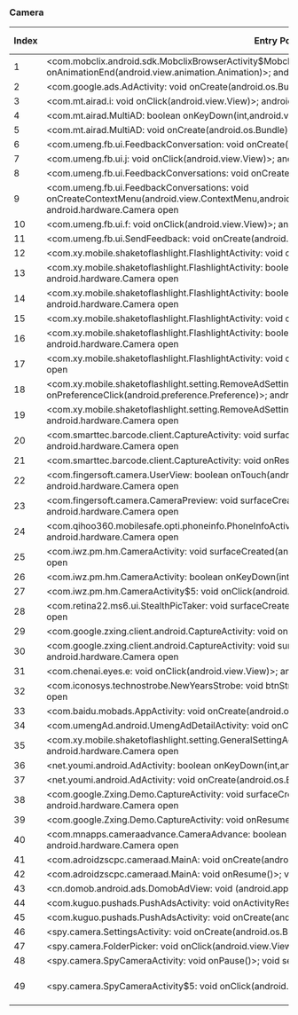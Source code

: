 ### Camera
| Index | Entry Point & APIs | Screen shot | Resource id | Label |
| ------------- | ------------- | ------------- |-------------|-------------|
| 1 | <com.mobclix.android.sdk.MobclixBrowserActivity$MobclixExpander: void onAnimationEnd(android.view.animation.Animation)>; android.hardware.Camera open | ![](D:\COSMOS\output\py\Drebin\VirusShare_Android_20130506\VirusShare_ee004d0781c0a8e22dfbbdff6fda14cf\com.mobclix.android.sdk.MobclixBrowserActivity.png) |  | |
| 2 | <com.google.ads.AdActivity: void onCreate(android.os.Bundle)>; android.hardware.Camera open | ![](D:\COSMOS\output\py\Drebin\VirusShare_Android_20130506\VirusShare_18febb7ee10ce9fb03dc8351a3db70db\com.google.ads.AdActivity.png) |  | |
| 3 | <com.mt.airad.i: void onClick(android.view.View)>; android.hardware.Camera open | ![](D:\COSMOS\output\py\Drebin\VirusShare_Android_20130506\VirusShare_18febb7ee10ce9fb03dc8351a3db70db\com.mt.airad.MultiAD.png) |  | |
| 4 | <com.mt.airad.MultiAD: boolean onKeyDown(int,android.view.KeyEvent)>; android.hardware.Camera open | ![](D:\COSMOS\output\py\Drebin\VirusShare_Android_20130506\VirusShare_18febb7ee10ce9fb03dc8351a3db70db\com.mt.airad.MultiAD.png) |  | |
| 5 | <com.mt.airad.MultiAD: void onCreate(android.os.Bundle)>; android.hardware.Camera open | ![](D:\COSMOS\output\py\Drebin\VirusShare_Android_20130506\VirusShare_7c586aa0af6e75477214f381369c7615\com.mt.airad.MultiAD.png) |  | |
| 6 | <com.umeng.fb.ui.FeedbackConversation: void onCreate(android.os.Bundle)>; android.hardware.Camera open | ![](D:\COSMOS\output\py\Drebin\VirusShare_Android_20130506\VirusShare_18febb7ee10ce9fb03dc8351a3db70db\com.umeng.fb.ui.FeedbackConversation.png) |  | |
| 7 | <com.umeng.fb.ui.j: void onClick(android.view.View)>; android.hardware.Camera open | ![](D:\COSMOS\output\py\Drebin\VirusShare_Android_20130506\VirusShare_18febb7ee10ce9fb03dc8351a3db70db\com.umeng.fb.ui.FeedbackConversation.png) |  | |
| 8 | <com.umeng.fb.ui.FeedbackConversations: void onCreate(android.os.Bundle)>; android.hardware.Camera open | ![](D:\COSMOS\output\py\Drebin\VirusShare_Android_20130506\VirusShare_7c586aa0af6e75477214f381369c7615\com.umeng.fb.ui.FeedbackConversations.png) |  | |
| 9 | <com.umeng.fb.ui.FeedbackConversations: void onCreateContextMenu(android.view.ContextMenu,android.view.View,android.view.ContextMenu$ContextMenuInfo)>; android.hardware.Camera open | ![](D:\COSMOS\output\py\Drebin\VirusShare_Android_20130506\VirusShare_7c586aa0af6e75477214f381369c7615\com.umeng.fb.ui.FeedbackConversations.png) |  | |
| 10 | <com.umeng.fb.ui.f: void onClick(android.view.View)>; android.hardware.Camera open | ![](D:\COSMOS\output\py\Drebin\VirusShare_Android_20130506\VirusShare_18febb7ee10ce9fb03dc8351a3db70db\com.umeng.fb.ui.SendFeedback.png) |  | |
| 11 | <com.umeng.fb.ui.SendFeedback: void onCreate(android.os.Bundle)>; android.hardware.Camera open | ![](D:\COSMOS\output\py\Drebin\VirusShare_Android_20130506\VirusShare_18febb7ee10ce9fb03dc8351a3db70db\com.umeng.fb.ui.SendFeedback.png) |  | T |
| 12 | <com.xy.mobile.shaketoflashlight.FlashlightActivity: void onStop()>; android.hardware.Camera open | ![](D:\COSMOS\output\py\Drebin\VirusShare_Android_20130506\VirusShare_7c586aa0af6e75477214f381369c7615\com.xy.mobile.shaketoflashlight.FlashlightActivity.png) |  | T |
| 13 | <com.xy.mobile.shaketoflashlight.FlashlightActivity: boolean onTouchEvent(android.view.MotionEvent)>; android.hardware.Camera open | ![](D:\COSMOS\output\py\Drebin\VirusShare_Android_20130506\VirusShare_7c586aa0af6e75477214f381369c7615\com.xy.mobile.shaketoflashlight.FlashlightActivity.png) |  | T |
| 14 | <com.xy.mobile.shaketoflashlight.FlashlightActivity: boolean onOptionsItemSelected(android.view.MenuItem)>; android.hardware.Camera open | ![](D:\COSMOS\output\py\Drebin\VirusShare_Android_20130506\VirusShare_7c586aa0af6e75477214f381369c7615\com.xy.mobile.shaketoflashlight.FlashlightActivity.png) |  | T |
| 15 | <com.xy.mobile.shaketoflashlight.FlashlightActivity: void onStart()>; android.hardware.Camera open | ![](D:\COSMOS\output\py\Drebin\VirusShare_Android_20130506\VirusShare_7c586aa0af6e75477214f381369c7615\com.xy.mobile.shaketoflashlight.FlashlightActivity.png) |  | T |
| 16 | <com.xy.mobile.shaketoflashlight.FlashlightActivity: boolean onKeyUp(int,android.view.KeyEvent)>; android.hardware.Camera open | ![](D:\COSMOS\output\py\Drebin\VirusShare_Android_20130506\VirusShare_7c586aa0af6e75477214f381369c7615\com.xy.mobile.shaketoflashlight.FlashlightActivity.png) |  | T |
| 17 | <com.xy.mobile.shaketoflashlight.FlashlightActivity: void onClick(android.view.View)>; android.hardware.Camera open | ![](D:\COSMOS\output\py\Drebin\VirusShare_Android_20130506\VirusShare_7c586aa0af6e75477214f381369c7615\com.xy.mobile.shaketoflashlight.FlashlightActivity.png) |  |T |
| 18 | <com.xy.mobile.shaketoflashlight.setting.RemoveAdSettingActivity: boolean onPreferenceClick(android.preference.Preference)>; android.hardware.Camera open | ![](D:\COSMOS\output\py\Drebin\VirusShare_Android_20130506\VirusShare_7c586aa0af6e75477214f381369c7615\com.xy.mobile.shaketoflashlight.setting.RemoveAdSettingActivity.png) |  | |
| 19 | <com.xy.mobile.shaketoflashlight.setting.RemoveAdSettingActivity: void onCreate(android.os.Bundle)>; android.hardware.Camera open | ![](D:\COSMOS\output\py\Drebin\VirusShare_Android_20130506\VirusShare_7c586aa0af6e75477214f381369c7615\com.xy.mobile.shaketoflashlight.setting.RemoveAdSettingActivity.png) |  | |
| 20 | <com.smarttec.barcode.client.CaptureActivity: void surfaceCreated(android.view.SurfaceHolder)>; android.hardware.Camera open | ![](D:\COSMOS\output\py\Drebin\VirusShare_Android_20130506\VirusShare_229e9a591f1fb33cc037644239da47da\com.smarttec.barcode.client.CaptureActivity.png) |  | |
| 21 | <com.smarttec.barcode.client.CaptureActivity: void onResume()>; android.hardware.Camera open | ![](D:\COSMOS\output\py\Drebin\VirusShare_Android_20130506\VirusShare_229e9a591f1fb33cc037644239da47da\com.smarttec.barcode.client.CaptureActivity.png) |  | |
| 22 | <com.fingersoft.camera.UserView: boolean onTouch(android.view.View,android.view.MotionEvent)>; android.hardware.Camera open | ![](D:\COSMOS\output\py\Drebin\VirusShare_Android_20130506\VirusShare_2cb0a2fa441f5610e1dda483888f7e81\com.fingersoft.camera.MainActivity.png) |  |T |
| 23 | <com.fingersoft.camera.CameraPreview: void surfaceCreated(android.view.SurfaceHolder)>; android.hardware.Camera open | ![](D:\COSMOS\output\py\Drebin\VirusShare_Android_20130506\VirusShare_2cb0a2fa441f5610e1dda483888f7e81\com.fingersoft.camera.MainActivity.png) |  | T|
| 24 | <com.qihoo360.mobilesafe.opti.phoneinfo.PhoneInfoActivity: void onCreate(android.os.Bundle)>; android.hardware.Camera open | ![](D:\COSMOS\output\py\Drebin\VirusShare_Android_20130506\VirusShare_34f2bf78e5a96f5d151b70e61a39396d\com.qihoo360.mobilesafe.opti.phoneinfo.PhoneInfoActivity.png) |  | |
| 25 | <com.iwz.pm.hm.CameraActivity: void surfaceCreated(android.view.SurfaceHolder)>; android.hardware.Camera open | ![](D:\COSMOS\output\py\Drebin\VirusShare_Android_20130506\VirusShare_3a52f9a722273c75562f4cade2fe5869\com.iwz.pm.hm.CameraActivity.png) |  |T |
| 26 | <com.iwz.pm.hm.CameraActivity: boolean onKeyDown(int,android.view.KeyEvent)>; android.hardware.Camera open | ![](D:\COSMOS\output\py\Drebin\VirusShare_Android_20130506\VirusShare_3a52f9a722273c75562f4cade2fe5869\com.iwz.pm.hm.CameraActivity.png) |  | T|
| 27 | <com.iwz.pm.hm.CameraActivity$5: void onClick(android.view.View)>; android.hardware.Camera open | ![](D:\COSMOS\output\py\Drebin\VirusShare_Android_20130506\VirusShare_3a52f9a722273c75562f4cade2fe5869\com.iwz.pm.hm.CameraActivity.png) |  | T|
| 28 | <com.retina22.ms6.ui.StealthPicTaker: void surfaceCreated(android.view.SurfaceHolder)>; android.hardware.Camera open | ![](D:\COSMOS\output\py\Drebin\VirusShare_Android_20130506\VirusShare_4056b52b6647e89909b1c61897fae59c\com.retina22.ms6.ui.StealthPicTaker.png) |  | |
| 29 | <com.google.zxing.client.android.CaptureActivity: void onResume()>; android.hardware.Camera open | ![](D:\COSMOS\output\py\Drebin\VirusShare_Android_20130506\VirusShare_796a0eee9be79778141ac34d9eef4538\com.google.zxing.client.android.CaptureActivity.png) |  | |
| 30 | <com.google.zxing.client.android.CaptureActivity: void surfaceCreated(android.view.SurfaceHolder)>; android.hardware.Camera open | ![](D:\COSMOS\output\py\Drebin\VirusShare_Android_20130506\VirusShare_796a0eee9be79778141ac34d9eef4538\com.google.zxing.client.android.CaptureActivity.png) |  | |
| 31 | <com.chenai.eyes.e: void onClick(android.view.View)>; android.hardware.Camera open | ![](D:\COSMOS\output\py\Drebin\VirusShare_Android_20130506\VirusShare_641752e844d03bd95dceef7b722f807b\com.chenai.eyes.MainActivity.png) |  | |
| 32 | <com.iconosys.technostrobe.NewYearsStrobe: void btnStrobe_Click(android.view.View)>; android.hardware.Camera open | ![](D:\COSMOS\output\py\Drebin\VirusShare_Android_20130506\VirusShare_720b726fa48ea1acdedd26bd57c4e8e9\com.iconosys.technostrobe.NewYearsStrobe.png) |  | |
| 33 | <com.baidu.mobads.AppActivity: void onCreate(android.os.Bundle)>; android.hardware.Camera open | ![](D:\COSMOS\output\py\Drebin\VirusShare_Android_20130506\VirusShare_971693a39220b212bfd323cc34d69496\com.baidu.mobads.AppActivity.png) |  | |
| 34 | <com.umengAd.android.UmengAdDetailActivity: void onCreate(android.os.Bundle)>; android.hardware.Camera open | ![](D:\COSMOS\output\py\Drebin\VirusShare_Android_20130506\VirusShare_7c586aa0af6e75477214f381369c7615\com.umengAd.android.UmengAdDetailActivity.png) |  | |
| 35 | <com.xy.mobile.shaketoflashlight.setting.GeneralSettingActivity: void onCreate(android.os.Bundle)>; android.hardware.Camera open | ![](D:\COSMOS\output\py\Drebin\VirusShare_Android_20130506\VirusShare_7c586aa0af6e75477214f381369c7615\com.xy.mobile.shaketoflashlight.setting.GeneralSettingActivity.png) |  | |
| 36 | <net.youmi.android.AdActivity: boolean onKeyDown(int,android.view.KeyEvent)>; android.hardware.Camera open | ![](D:\COSMOS\output\py\Drebin\VirusShare_Android_20130506\VirusShare_7c586aa0af6e75477214f381369c7615\net.youmi.android.AdActivity.png) |  | |
| 37 | <net.youmi.android.AdActivity: void onCreate(android.os.Bundle)>; android.hardware.Camera open | ![](D:\COSMOS\output\py\Drebin\VirusShare_Android_20130506\VirusShare_7c586aa0af6e75477214f381369c7615\net.youmi.android.AdActivity.png) |  | |
| 38 | <com.google.Zxing.Demo.CaptureActivity: void surfaceCreated(android.view.SurfaceHolder)>; android.hardware.Camera open | ![](D:\COSMOS\output\py\Drebin\VirusShare_Android_20130506\VirusShare_82d1b5680cb68967a2c2d8de73063596\com.google.Zxing.Demo.CaptureActivity.png) |  |T |
| 39 | <com.google.Zxing.Demo.CaptureActivity: void onResume()>; android.hardware.Camera open | ![](D:\COSMOS\output\py\Drebin\VirusShare_Android_20130506\VirusShare_82d1b5680cb68967a2c2d8de73063596\com.google.Zxing.Demo.CaptureActivity.png) |  |T |
| 40 | <com.mnapps.cameraadvance.CameraAdvance: boolean onKeyDown(int,android.view.KeyEvent)>; android.hardware.Camera open | ![](D:\COSMOS\output\py\Drebin\VirusShare_Android_20130506\VirusShare_8e4bc93becb3cc46123e7e250c598971\com.mnapps.cameraadvance.CameraAdvance.png) |  | T|
| 41 | <com.adroidzscpc.cameraad.MainA: void onCreate(android.os.Bundle)>; void setVideoSource | ![](D:\COSMOS\output\py\Drebin\VirusShare_Android_20130506\VirusShare_9990dd0b9a43518de68d5591f74fa2ac\com.adroidzscpc.cameraad.MainA.png) |  | |
| 42 | <com.adroidzscpc.cameraad.MainA: void onResume()>; void setVideoSource | ![](D:\COSMOS\output\py\Drebin\VirusShare_Android_20130506\VirusShare_9990dd0b9a43518de68d5591f74fa2ac\com.adroidzscpc.cameraad.MainA.png) |  | |
| 43 | <cn.domob.android.ads.DomobAdView: void <init>(android.app.Activity)>; void setVideoSource | ![](D:\COSMOS\output\py\Drebin\VirusShare_Android_20130506\VirusShare_9990dd0b9a43518de68d5591f74fa2ac\com.adroidzscpc.cameraad.MainA.png) |  | |
| 44 | <com.kuguo.pushads.PushAdsActivity: void onActivityResult(int,int,android.content.Intent)>; void setVideoSource | ![](D:\COSMOS\output\py\Drebin\VirusShare_Android_20130506\VirusShare_9990dd0b9a43518de68d5591f74fa2ac\com.kuguo.pushads.PushAdsActivity.png) |  | |
| 45 | <com.kuguo.pushads.PushAdsActivity: void onCreate(android.os.Bundle)>; void setVideoSource | ![](D:\COSMOS\output\py\Drebin\VirusShare_Android_20130506\VirusShare_9990dd0b9a43518de68d5591f74fa2ac\com.kuguo.pushads.PushAdsActivity.png) |  | |
| 46 | <spy.camera.SettingsActivity: void onCreate(android.os.Bundle)>; void setVideoSource | ![](D:\COSMOS\output\py\Drebin\VirusShare_Android_20130506\VirusShare_9990dd0b9a43518de68d5591f74fa2ac\spy.camera.SettingsActivity.png) |  | |
| 47 | <spy.camera.FolderPicker: void onClick(android.view.View)>; void setVideoSource | ![](D:\COSMOS\output\py\Drebin\VirusShare_Android_20130506\VirusShare_9990dd0b9a43518de68d5591f74fa2ac\spy.camera.SettingsActivity.png) |  | |
| 48 | <spy.camera.SpyCameraActivity: void onPause()>; void setVideoSource | ![](D:\COSMOS\output\py\Drebin\VirusShare_Android_20130506\VirusShare_9990dd0b9a43518de68d5591f74fa2ac\spy.camera.SpyCameraActivity.png) |  | |
| 49 | <spy.camera.SpyCameraActivity$5: void onClick(android.view.View)>; void setVideoSource | ![](D:\COSMOS\output\py\Drebin\VirusShare_Android_20130506\VirusShare_9990dd0b9a43518de68d5591f74fa2ac\spy.camera.SpyCameraActivity.png) | {'2131034119': <sensitive_component.SensitiveComponent.SensitiveView object at 0x000001D624CA8EF0>} | |
